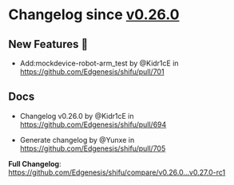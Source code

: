 # Changelog since [v0.26.0](https://github.com/Edgenesis/shifu/releases/tag/v0.26.0)

## New Features 🎉

* Add:mockdevice-robot-arm_test by @Kidr1cE in https://github.com/Edgenesis/shifu/pull/701

## Docs

* Changelog v0.26.0 by @Kidr1cE in https://github.com/Edgenesis/shifu/pull/694

* Generate changelog by @Yunxe in https://github.com/Edgenesis/shifu/pull/705

**Full Changelog**: https://github.com/Edgenesis/shifu/compare/v0.26.0...v0.27.0-rc1